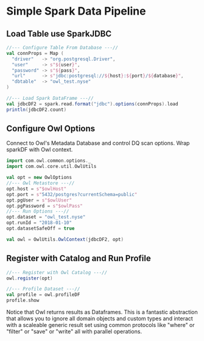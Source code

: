 # Simple Spark Data Pipeline

## Load Table use SparkJDBC

```scala
//--- Configure Table From Database ---// 
val connProps = Map (
  "driver"   -> "org.postgresql.Driver",
  "user"     -> s"${user}",
  "password" -> s"${pass}",
  "url"      -> s"jdbc:postgresql://${host}:${port}/${database}",
  "dbtable"  -> "owl_test.nyse"
)

//--- Load Spark DataFrame ---//
val jdbcDF2 = spark.read.format("jdbc").options(connProps).load
println(jdbcDF2.count)
```

## Configure Owl Options

Connect to Owl's Metadata Database and control DQ scan options.  Wrap sparkDF with Owl context.

```scala
import com.owl.common.options._
import com.owl.core.util.OwlUtils

val opt = new OwlOptions
//--- Owl Metastore ---//
opt.host = s"$owlHost"
opt.port = s"5432/postgres?currentSchema=public"
opt.pgUser = s"$owlUser"
opt.pgPassword = s"$owlPass"
//--- Run Options ---//
opt.dataset = "owl_test.nyse"
opt.runId = "2018-01-10"
opt.datasetSafeOff = true

val owl = OwlUtils.OwlContext(jdbcDF2, opt)
```

## Register with Catalog and Run Profile

```scala
//--- Register with Owl Catalog ---//
owl.register(opt)

//--- Profile Dataset ---//
val profile = owl.profileDF
profile.show
```

Notice that Owl returns results as Dataframes.  This is a fantastic abstraction that allows you to ignore all domain objects and custom types and interact with a scaleable generic result set using common protocols like "where" or "filter" or "save" or "write" all with parallel operations. 

